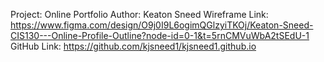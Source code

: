 Project: Online Portfolio
Author: Keaton Sneed
Wireframe Link: https://www.figma.com/design/O9j0I9L6ogimQGlzyiTKOj/Keaton-Sneed-CIS130---Online-Profile-Outline?node-id=0-1&t=5rnCMVuWbA2tSEdU-1
GitHub Link: https://github.com/kjsneed1/kjsneed1.github.io
